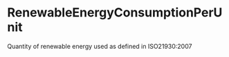 RenewableEnergyConsumptionPerUnit
=================================

Quantity of renewable energy used as defined in ISO21930:2007
